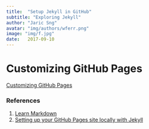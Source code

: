 ```yaml
---
title:  "Setup Jekyll in GitHub"
subtitle: "Exploring Jekyll"
author: "Jaric Sng"
avatar: "img/authors/wferr.png"
image: "img/f.jpg"
date:   2017-09-10
---
```

# Customizing GitHub Pages

[Customizing GitHub Pages](https://help.github.com/categories/customizing-github-pages/)

### References
1. [Learn Markdown](https://learnxinyminutes.com/docs/markdown/)
2. [Setting up your GitHub Pages site locally with Jekyll](https://help.github.com/articles/setting-up-your-github-pages-site-locally-with-jekyll/)
